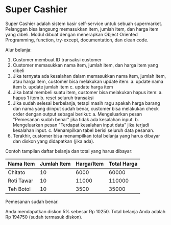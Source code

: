 # Super Cashier

Super Cashier adalah sistem kasir self-service untuk sebuah supermarket. Pelanggan bisa langsung memasukkan item, jumlah item, dan harga item yang dibeli.
Modul dibuat dengan menerapkan Object Oriented Programming, function, try-except, documentation, dan clean code.

Alur belanja:
1. Customer membuat ID transaksi customer
2. Customer memasukkan nama item, jumlah item, dan harga item yang dibeli
3. Jika ternyata ada kesalahan dalam memasukkan nama item, jumlah item, atau harga item, customer bisa melakukan update item:
   a. update nama item
   b. update jumlah item
   c. update harga item
4. Jika batal membeli suatu item, customer bisa melakukan hapus item:
   a. hapus 1 item
   b. reset seluruh transaksi
5. Jika sudah selesai berbelanja, tetapi masih ragu apakah harga barang dan nama yang diinput sudah benar, customer bisa melakukan check order dengan output sebagai berikut:
   a. Mengeluarkan pesan "Pemesanan sudah benar" jika tidak ada kesalahan input.
   b. Mengeluarkan pesan "Terdapat kesalahan input data" jika terjadi kesalahan input.
   c. Menampilkan tabel berisi seluruh data pesanan.
6. Terakhir, customer bisa menampilkan total belanja yang harus dibayar dan diskon yang didapatkan (jika ada).

Contoh tampilan daftar belanja dan total yang harus dibayar:

| Nama Item   |   Jumlah Item |   Harga/Item |   Total Harga |
|-------------|---------------|--------------|---------------|
| Chitato     |            10 |         6000 |         60000 |
| Roti Tawar  |            10 |        11000 |        110000 |
| Teh Botol   |            10 |         3500 |         35000 |

Pemesanan sudah benar.

Anda mendapatkan diskon 5% sebesar Rp 10250. Total belanja Anda adalah Rp 194750 (sudah termasuk diskon).
